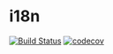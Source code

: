 # i18n 

[![Build Status](https://semaphoreci.com/api/v1/hoda5/h5i18n/branches/master/badge.svg)](https://semaphoreci.com/hoda5/h5i18n)
[![codecov](https://codecov.io/gh/hoda5/h5i18n/branch/master/graph/badge.svg)](https://codecov.io/gh/hoda5/h5i18n)

